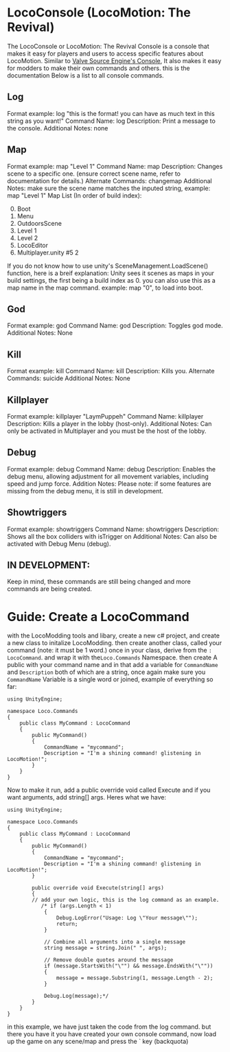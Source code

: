 # LocoConsole (LocoMotion: The Revival)

The LocoConsole or LocoMotion: The Revival Console is a console that makes it easy for players and users to access specific features about LocoMotion. Similar to [Valve Source Engine's Console](https://developer.valvesoftware.com/wiki/Developer_console), It also makes it easy for modders to make their own commands and others. this is the documentation 
Below is a list to all console commands.

## Log

Format example: log "this is the format! you can have as much text in this string as you want!"
Command Name: log
Description: Print a message to the console.
Additional Notes: none

## Map

Format example: map "Level 1"
Command Name: map
Description: Changes scene to a specific one. (ensure correct scene name, refer to documentation for details.)
Alternate Commands: changemap
Additional Notes: make sure the scene name matches the inputed string, example: map "Level 1"
Map List (In order of build index):

0. Boot
1. Menu
2. OutdoorsScene
3. Level 1
4. Level 2
5. LocoEditor
6. Multiplayer.unity #5 2

If you do not know how to use unity's SceneManagement.LoadScene() function, here is a breif explanation:
Unity sees it scenes as maps in your build settings, the first being a build index as 0. you can also use this as a map name in the map command. example: map "0", to load into boot.


## God

Format example: god
Command Name: god
Description: Toggles god mode.
Additional Notes: None

## Kill
Format example: kill
Command Name: kill
Description: Kills you.
Alternate Commands: suicide
Additional Notes: None

## Killplayer

Format example: killplayer "LaymPuppeh"
Command Name: killplayer
Description: Kills a player in the lobby (host-only).
Additional Notes: Can only be activated in Multiplayer and you must be the host of the lobby.

## Debug

Format example: debug
Command Name: debug
Description: Enables the debug menu, allowing adjustment for all movement variables, including speed and jump force.
Addition Notes: Please note: if some features are missing from the debug menu, it is still in development.


## Showtriggers

Format example: showtriggers
Command Name: showtriggers
Description: Shows all the box colliders with isTrigger on
Additional Notes: Can also be activated with Debug Menu (debug).

## IN DEVELOPMENT:
Keep in mind, these commands are still being changed and more commands are being created.

# Guide: Create a LocoCommand
with the LocoModding tools and libary, create a new c# project, and create a new class to initalize LocoModding. then create another class, called your command (note: it must be 1 word.) once in your class,
derive from the `` : LocoCommand ``.  and wrap it with the``Loco.Commands`` Namespace. then create A public with your command name and in that add a variable for ``CommandName`` and ``Description`` both of which are a string, once again make sure you ``CommandName`` Variable is a single word or joined, example of everything so far:

```
using UnityEngine;

namespace Loco.Commands
{
    public class MyCommand : LocoCommand
    {
        public MyCommand()
        {
            CommandName = "mycommand";
            Description = "I'm a shining command! glistening in LocoMotion!";
        }
	}
}
```
Now to make it run, add a public override void called Execute and if you want arguments, add string[] args.
Heres what we have:
```
using UnityEngine;

namespace Loco.Commands
{
    public class MyCommand : LocoCommand
    {
        public MyCommand()
        {
			CommandName = "mycommand";
            Description = "I'm a shining command! glistening in LocoMotion!";
        }

        public override void Execute(string[] args)
        {
        // add your own logic, this is the log command as an example.
           /* if (args.Length < 1)
            {
                Debug.LogError("Usage: Log \"Your message\"");
                return;
            }

            // Combine all arguments into a single message
            string message = string.Join(" ", args);

            // Remove double quotes around the message
            if (message.StartsWith("\"") && message.EndsWith("\""))
            {
                message = message.Substring(1, message.Length - 2);
            }

            Debug.Log(message);*/
        }
    }
}
```
in this example, we have just taken the code from the log command.
but there you have it you have created your own console command, now load up the game on any scene/map and press the ` key (backquota)
